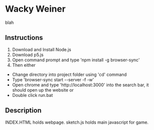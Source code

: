 # Wacky Weiner
blah
## Instructions
1. Download and Install Node.js
2. Download p5.js 
3. Open command prompt and type 'npm install -g browser-sync'
4. Then either
  * Change directory into project folder using 'cd' command
  * Type 'browser-sync start --server -f -w'
  * Open chrome and type 'http://localhost:3000' into the search bar, it should open up the website
or
  * Double click run.bat
## Description
INDEX.HTML holds webpage.
sketch.js holds main javascript for game.
